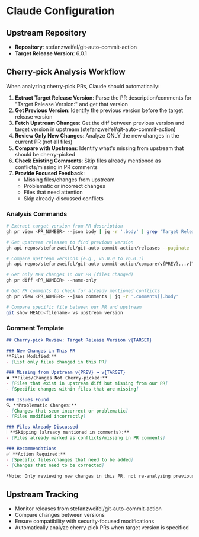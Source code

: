 # Claude Configuration

## Upstream Repository
- **Repository**: stefanzweifel/git-auto-commit-action
- **Target Release Version**: 6.0.1

## Cherry-pick Analysis Workflow

When analyzing cherry-pick PRs, Claude should automatically:

1. **Extract Target Release Version**: Parse the PR description/comments for "Target Release Version:" and get that version
2. **Get Previous Version**: Identify the previous version before the target release version
3. **Fetch Upstream Changes**: Get the diff between previous version and target version in upstream (stefanzweifel/git-auto-commit-action)
4. **Review Only New Changes**: Analyze ONLY the new changes in the current PR (not all files)
5. **Compare with Upstream**: Identify what's missing from upstream that should be cherry-picked
6. **Check Existing Comments**: Skip files already mentioned as conflicts/missing in PR comments
7. **Provide Focused Feedback**: 
   - Missing files/changes from upstream
   - Problematic or incorrect changes
   - Files that need attention
   - Skip already-discussed conflicts

### Analysis Commands
```bash
# Extract target version from PR description
gh pr view <PR_NUMBER> --json body | jq -r '.body' | grep "Target Release Version:" | sed 's/.*Target Release Version: *//'

# Get upstream releases to find previous version
gh api repos/stefanzweifel/git-auto-commit-action/releases --paginate | jq -r '.[].tag_name' | sort -V

# Compare upstream versions (e.g., v6.0.0 to v6.0.1)
gh api repos/stefanzweifel/git-auto-commit-action/compare/v{PREV}...v{TARGET}

# Get only NEW changes in our PR (files changed)
gh pr diff <PR_NUMBER> --name-only

# Get PR comments to check for already mentioned conflicts
gh pr view <PR_NUMBER> --json comments | jq -r '.comments[].body'

# Compare specific file between our PR and upstream
git show HEAD:<filename> vs upstream version
```

### Comment Template
```markdown
## Cherry-pick Review: Target Release Version v{TARGET}

### New Changes in This PR
**Files Modified:**
- [List only files changed in this PR]

### Missing from Upstream v{PREV} → v{TARGET}
❌ **Files/Changes Not Cherry-picked:**
- [Files that exist in upstream diff but missing from our PR]
- [Specific changes within files that are missing]

### Issues Found
🔍 **Problematic Changes:**
- [Changes that seem incorrect or problematic]
- [Files modified incorrectly]

### Files Already Discussed
ℹ️ **Skipping (already mentioned in comments):**
- [Files already marked as conflicts/missing in PR comments]

### Recommendations
✅ **Action Required:**
- [Specific files/changes that need to be added]
- [Changes that need to be corrected]

*Note: Only reviewing new changes in this PR, not re-analyzing previously discussed conflicts.*
```

## Upstream Tracking
- Monitor releases from stefanzweifel/git-auto-commit-action
- Compare changes between versions
- Ensure compatibility with security-focused modifications
- Automatically analyze cherry-pick PRs when target version is specified